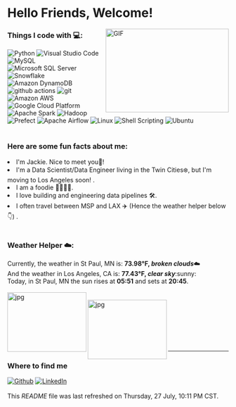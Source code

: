 <h1>Hello Friends, Welcome!</h1>
<img align="right" alt="GIF" src="https://github.com/jackie-yt-wang/jackie-yt-wang/blob/main/code.gif?raw=True" width="280" height="190" />
</ul>
</p>
<h3>Things I code with 💻:</h3>
<p>
<img alt="Python" src="https://img.shields.io/badge/-Python-3776AB?style=flat-square&logo=python&logoColor=white" />
<img alt="Visual Studio Code" src="https://img.shields.io/badge/-Visual%20Studio%20Code-007ACC?style=flat-square&logo=visual-studio-code&logoColor=white" />

<img alt="MySQL" src="https://img.shields.io/badge/-MySQL-4479A1?style=flat-square&logo=mysql&logoColor=white" />
<img alt="Microsoft SQL Server" src="https://img.shields.io/badge/-Microsoft%20SQL%20Server-CC2927?style=flat-square&logo=microsoft%20sql%20server&logoColor=white" />
<img alt="Snowflake" src="https://img.shields.io/badge/-Snowflake-1587D4?style=flat-square&logo=Snowflake&logoColor=white" />
<img alt="Amazon DynamoDB" src="https://img.shields.io/badge/-Amazon%20DynamoDB-4053D6?style=flat-square&logo=Amazon%20DynamoDB&logoColor=white" />

<img alt="github actions" src="https://img.shields.io/badge/-Github_Actions-2088FF?style=flat-square&logo=github-actions&logoColor=white" />
<img alt="git" src="https://img.shields.io/badge/-Git-F05032?style=flat-square&logo=git&logoColor=white" />
<img alt="Amazon AWS" src="https://img.shields.io/badge/-Amazon%20AWS-232F3E?style=flat-square&logo=Amazon%20AWS&logoColor=white" />
<img alt="Google Cloud Platform" src="https://img.shields.io/badge/-Google_Cloud_Platform-1a73e8?style=flat-square&logo=google-cloud&logoColor=white" />
<img alt="Apache Spark" src="https://img.shields.io/badge/-Apache%20Spark-E25A1C?style=flat-square&logo=Apache%20Spark&logoColor=white" />
<img alt="Hadoop" src="https://img.shields.io/badge/-Hadoop-FABC09?style=flat-square&logo=Apache&logoColor=white" />

<img alt="Prefect" src="https://img.shields.io/badge/-Prefect-3C3C3D?style=flat-square&logo=Prefect&logoColor=white" />
<img alt="Apache Airflow" src="https://img.shields.io/badge/-Apache%20Airflow-007A88?style=flat-square&logo=Apache%20Airflow&logoColor=white" />
<img alt="Linux" src="https://img.shields.io/badge/-Linux-FCC624?style=flat-square&logo=linux&logoColor=black" />
<img alt="Shell Scripting" src="https://img.shields.io/badge/-Shell%20Scripting-121011?style=flat-square&logo=gnu-bash&logoColor=white" />
<img alt="Ubuntu" src="https://img.shields.io/badge/-Ubuntu-E95420?style=flat-square&logo=Ubuntu&logoColor=white" />
<br/>
<br/>
<p>
<h3>Here are some fun facts about me:</h3>

<li>I'm Jackie. Nice to meet you👋!</li>
<li>I'm a Data Scientist/Data Engineer living in the Twin Cities❄️, but I'm moving to Los Angeles soon! .</li>
<li>I am a foodie 🍜🥘🍣🍖.</li>
<li>I love building and engineering data pipelines 🛠️.</li>
<li>I often travel between MSP and LAX ✈️ (Hence the weather helper below 👇) .</li>
<br/>
 <h3>Weather Helper ☁️:</h3>
Currently, the weather in St Paul, MN is: <b>73.98°F, <i>broken clouds</i></b>☁️</br>And the weather in Los Angeles, CA is: <b>77.43°F, <i>clear sky</i></b>:sunny:</br>Today, in St Paul, MN the sun rises at <b>05:51</b> and sets at <b>20:45</b>.<br/><br/><img align='left' alt='jpg' src='https://thumbs.dreamstime.com/b/twin-cities-skyline-monochrome-silhouette-vector-illustration-203367510.jpg' width='180' height='135' /><br/><img align='left' alt='jpg' src='https://static.vecteezy.com/system/resources/previews/013/749/922/original/los-angeles-city-skyline-silhouette-background-in-california-landscape-black-and-white-silhouette-vector.jpg' width='180' height='135' /><br/><br/><br/><br/><br/><br/><hr><h3>Where to find me</h3><p><a href='https://github.com/jackie-yt-wang' target='_blank'><img alt='Github' src='https://img.shields.io/badge/GitHub-%2312100E.svg?&style=for-the-badge&logo=Github&logoColor=white' /></a> <a href='https://www.linkedin.com/in/jackie-yutang-wang/' target='_blank'><img alt='LinkedIn' src='https://img.shields.io/badge/linkedin-%230077B5.svg?&style=for-the-badge&logo=linkedin&logoColor=white' /></a><br/><br/>This <i>README</i> file was last refreshed on Thursday, 27 July, 10:11 PM  CST.</p>
